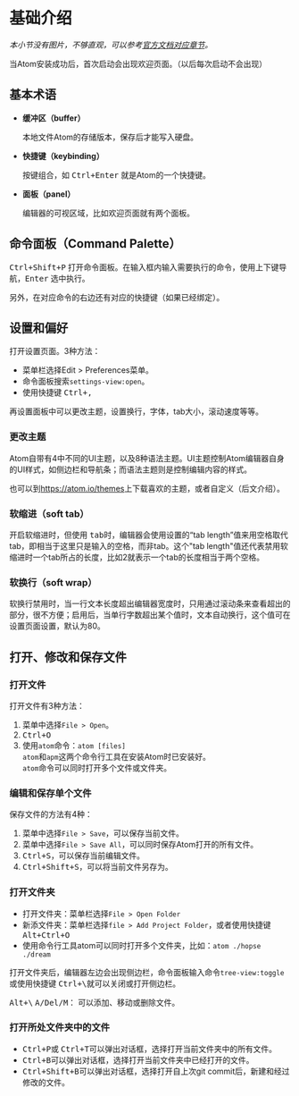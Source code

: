 # 基础介绍

_本小节没有图片，不够直观，可以参考[官方文档对应章节](http://flight-manual.atom.io/getting-started/sections/atom-basics/)。_

当Atom安装成功后，首次启动会出现欢迎页面。（以后每次启动不会出现）

## 基本术语

-   **缓冲区（buffer）**

    本地文件Atom的存储版本，保存后才能写入硬盘。

-   **快捷键（keybinding）**

    按键组合，如 <kbd>Ctrl+Enter</kbd> 就是Atom的一个快捷键。

-   **面板（panel）**

    编辑器的可视区域，比如欢迎页面就有两个面板。

## 命令面板（Command Palette）

<kbd>Ctrl+Shift+P</kbd> 打开命令面板。在输入框内输入需要执行的命令，使用上下键导航，<kbd>Enter</kbd> 选中执行。

另外，在对应命令的右边还有对应的快捷键（如果已经绑定）。

## 设置和偏好

打开设置页面。3种方法：

-   菜单栏选择Edit > Preferences菜单。
-   命令面板搜索`settings-view:open`。
-   使用快捷键 <kbd>Ctrl+,</kbd>

再设置面板中可以更改主题，设置换行，字体，tab大小，滚动速度等等。

### 更改主题

Atom自带有4中不同的UI主题，以及8种语法主题。UI主题控制Atom编辑器自身的UI样式，如侧边栏和导航条；而语法主题则是控制编辑内容的样式。

也可以到<https://atom.io/themes>上下载喜欢的主题，或者自定义（后文介绍）。

### 软缩进（soft tab）

开启软缩进时，但使用 <kbd>tab</kbd>时，编辑器会使用设置的“tab length”值来用空格取代tab，即相当于这里只是输入的空格，而非tab。这个"tab length"值还代表禁用软缩进时一个tab所占的长度，比如2就表示一个tab的长度相当于两个空格。

### 软换行（soft wrap）

软换行禁用时，当一行文本长度超出编辑器宽度时，只用通过滚动条来查看超出的部分，很不方便；启用后，当单行字数超出某个值时，文本自动换行，这个值可在设置页面设置，默认为80。

## 打开、修改和保存文件

### 打开文件

打开文件有3种方法：

1.  菜单中选择`File > Open`。
2.  <kbd>Ctrl+O</kbd>
3.  使用`atom`命令：`atom [files]`  
    `atom`和`apm`这两个命令行工具在安装Atom时已安装好。  
    `atom`命令可以同时打开多个文件或文件夹。

### 编辑和保存单个文件

保存文件的方法有4种：

1.  菜单中选择`File > Save`，可以保存当前文件。
2.  菜单中选择`File > Save All`，可以同时保存Atom打开的所有文件。
3.  <kbd>Ctrl+S</kbd>，可以保存当前编辑文件。
4.  <kbd>Ctrl+Shift+S</kbd>，可以将当前文件另存为。

### 打开文件夹

-   打开文件夹：菜单栏选择`File > Open Folder`
-   新添文件夹：菜单栏选择`file > Add Project Folder`，或者使用快捷键 <kbd>Alt+Ctrl+O</kbd>
-   使用命令行工具atom可以同时打开多个文件夹，比如：`atom ./hopse ./dream`

打开文件夹后，编辑器左边会出现侧边栏，命令面板输入命令`tree-view:toggle`或使用快捷键 <kbd>Ctrl+\\</kbd>就可以关闭或打开侧边栏。

<kbd>Alt+\\</kbd> <kbd>A/Del/M</kbd>： 可以添加、移动或删除文件。

### 打开所处文件夹中的文件

-   <kbd>Ctrl+P</kbd>或 <kbd>Ctrl+T</kbd>可以弹出对话框，选择打开当前文件夹中的所有文件。
-   <kbd>Ctrl+B</kbd>可以弹出对话框，选择打开当前文件夹中已经打开的文件。
-   <kbd>Ctrl+Shift+B</kbd>可以弹出对话框，选择打开自上次git commit后，新建和经过修改的文件。
